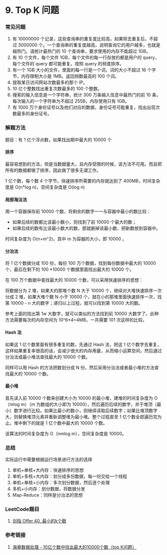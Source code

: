 # 9. Top K 问题

### 常见问题

1. 有 10000000 个记录，这些查询串的重复度比较高，如果除去重复后，不超过 3000000 个。一个查询串的重复度越高，说明查询它的用户越多，也就是越热门。请统计最热门的 10 个查询串，要求使用的内存不能超过 1GB。
2. 有 10 个文件，每个文件 1GB，每个文件的每一行存放的都是用户的 query，每个文件的 query 都可能重复。按照 query 的频度排序。
3. 有一个 1GB 大小的文件，里面的每一行是一个词，词的大小不超过 16 个字节，内存限制大小是 1MB。返回频数最高的 100 个词。
4. 提取某日访问网站次数最多的那个 IP。
5. 10 亿个整数找出重复次数最多的 100 个整数。
6. 搜索的输入信息是一个字符串，统计 300 万条输入信息中最热门的前 10 条，每次输入的一个字符串为不超过 255B，内存使用只有 1GB。
7. 有 1000 万个身份证号以及他们对应的数据，身份证号可能重复，找出出现次数最多的身份证号。

### 解题方法

题目：有 1 亿个浮点数，如果找出期中最大的 10000 个

#### 排序

最容易想到的方法，但是当数据量大，且内存受限的时候，该方法不可用。而且把所有的数据都做了排序，因此做了很多无谓工作。

1 亿个数，每个数 4 个字节，快速排序所需要的内存就达到了 400MB，时间复杂度是  O(n*log n)，空间复杂度是  O(log n)  

#### 局部淘汰法

用一个容器保存前 10000 个数，将剩余的数字一一与容器中最小的数比较：

- 如果后续的数都比该最小数小，则找到了前 10000 个最大的数；
- 如果后续的数有比该最小数大的数，那就删掉该最小数，把新数放到容器中。

时间复杂度为 O(n+m^2)，其中 m 为容器的大小，即 10000 。

#### 分治法

将 1 亿个数据分成 100 份，每份 100 万个数据，找到每份数据中最大的 10000 个，最后在剩下的 
100 *10000 个数据里面找出最大的 10000 个。

在 100 万个数据中查找最大的 10000 个数，可以采用快速排序的思想：

将数据分为 2 堆，如果大的那堆个数 N 大于 10000 个，继续对大堆快速排序一次分成 2 堆，如果大堆个数 N 小于 10000 个，就在小的那堆里面快速排序一次，找第 10000 - n 大的数字；递归以上过程，就可以找到第 10000 大的数。

参考上面的找出第 1w 大数字，就可以类似的方法找到前 10000 大数字了。此种方法需要每次的内存空间为 10^6*4=4MB，一共需要 101 次这样的比较。

#### Hash 法

如果这 1 亿个数里面有很多重复的数，先通过 Hash 法，把这 1 亿个数字去重复，这样如果重复率很高的话，会减少很大的内存用量，从而缩小运算空间，然后通过分治法或最小堆法查找最大的 10000 个数。

同样可以用 Hash 的方法把数划分成 N 份，然后采用分治法或者最小堆的方法查找最大的 10000 个数。

#### 最小堆

首先读入前 10000 个数来创建大小为 10000 的最小堆，建堆的时间复杂度为 O（mlog m）（m 为数组的大小即为 10000），然后遍历后续的数字，并于堆顶（最小）数字进行比较。如果比最小的数小，则继续读取后续数字；如果比堆顶数字大，则替换堆顶元素并重新调整堆为最小堆。整个过程直至 1 亿个数全部遍历完为止。堆中剩下的就是 1 亿个数中最大的 10000 个数。

该算法的时间复杂度为 O（nmlog m），空间复杂度是 10000。

### 总结

实际运行中需要根据运行场景进行方法的选择

1. 单机+单核+大内存：快速排序的思想
2. 单机+多核+大内存：划分成多份数据，每一份交给一个线程
3. 单机+单核+小内存：多次划分数据，然后逐个处理
4. 多机+小内存：划分数据，将数据分发
5. Map-Reduce：同样是分治法的思想

### LeetCode题目

1. [剑指 Offer 40. 最小的k个数](https://leetcode-cn.com/problems/zui-xiao-de-kge-shu-lcof/)

### 参考链接

1. [海量数据处理 - 10亿个数中找出最大的10000个数（top K问题）](https://blog.csdn.net/iteye_6926/article/details/82646307?utm_medium=distribute.pc_relevant.none-task-blog-2~default~BlogCommendFromMachineLearnPai2~default-9.control&depth_1-utm_source=distribute.pc_relevant.none-task-blog-2~default~BlogCommendFromMachineLearnPai2~default-9.control)

